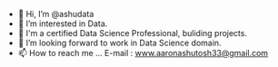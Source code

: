 - 👋 Hi, I’m @ashudata
- 👀 I’m interested in Data.
- 🌱 I'm a certified Data Science Professional, buliding projects.
- 💞️ I’m looking forward to work in Data Science domain.
- 📫 How to reach me ... E-mail : www.aaronashutosh33@gmail.com

<!---
ashudata/ashudata is a ✨ special ✨ repository because its `README.md` (this file) appears on your GitHub profile.
You can click the Preview link to take a look at your changes.
--->
